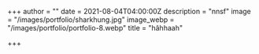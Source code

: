 +++
author = ""
date = 2021-08-04T04:00:00Z
description = "nnsf"
image = "/images/portfolio/sharkhung.jpg"
image_webp = "/images/portfolio/portfolio-8.webp"
title = "hâhhaah"

+++
